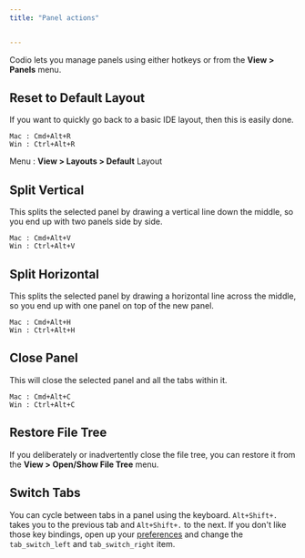 ```yaml
---
title: "Panel actions"


---
```


Codio lets you manage panels using either hotkeys or from the **View > Panels** menu.

## Reset to Default Layout
If you want to quickly go back to a basic IDE layout, then this is easily done.

```
Mac : Cmd+Alt+R
Win : Ctrl+Alt+R
```

Menu : **View > Layouts > Default** Layout

## Split Vertical
This splits the selected panel by drawing a vertical line down the middle, so you end up with two panels side by side.

```
Mac : Cmd+Alt+V
Win : Ctrl+Alt+V
```

## Split Horizontal
This splits the selected panel by drawing a horizontal line across the middle, so you end up with one panel on top of the new panel.

```
Mac : Cmd+Alt+H
Win : Ctrl+Alt+H
```

## Close Panel
This will close the selected panel and all the tabs within it.

```
Mac : Cmd+Alt+C
Win : Ctrl+Alt+C
```

## Restore File Tree
If you deliberately or inadvertently close the file tree, you can restore it from the **View > Open/Show File Tree** menu.

## Switch Tabs
You can cycle between tabs in a panel using the keyboard. `Alt+Shift+.` takes you to the previous tab and `Alt+Shift+.` to the next. If you don't like those key bindings, open up your [preferences](/ide/customization/codio-prefs) and change the `tab_switch_left` and `tab_switch_right` item.